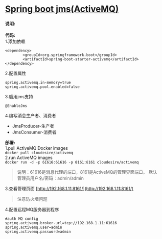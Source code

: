 # [Spring boot jms(ActiveMQ)](https://github.com/shuchun/bootExample/tree/master/boot-jms)

#### 说明:   
**代码:**   
1.添加依赖
```
<dependency>
		<groupId>org.springframework.boot</groupId>
		<artifactId>spring-boot-starter-activemq</artifactId>
</dependency>
```  
2.配置属性
```
spring.activemq.in-memory=true
spring.activemq.pool.enabled=false
```  
3.启用jms支持
```
@EnableJms
```
4.编写消息生产者、消费者
  * JmsProducer-生产者
  * JmsConsumer-消费者  

**部署:**  
1.pull ActiveMQ Docker images   
``` docker pull cloudesire/activemq ```   
2.run ActiveMQ images   
``` docker run -d -p 61616:61616 -p 8161:8161 cloudesire/activemq ```  
> 说明：61616是消息代理的端口，8161是ActiveMQ的管理界面端口。
默认管理员用户名/密码：admin/admin

3.查看管理页面
[http://192.168.1.11:8161/](http://192.168.1.11:8161/)   
> 注意防火墙问题    

4.配置远程MQ服务器到程序   
```
#auth MQ config
spring.activemq.broker-url=tcp://192.168.1.11:61616
spring.activemq.user=admin
spring.activemq.password=admin
```
